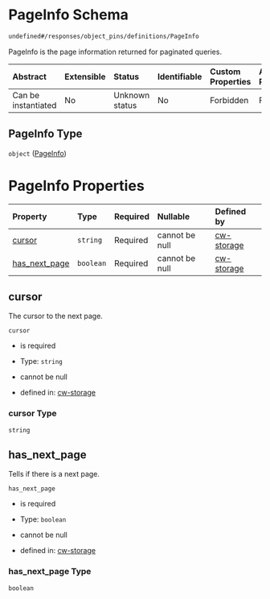 # PageInfo Schema

```txt
undefined#/responses/object_pins/definitions/PageInfo
```

PageInfo is the page information returned for paginated queries.

| Abstract            | Extensible | Status         | Identifiable | Custom Properties | Additional Properties | Access Restrictions | Defined In                                                         |
| :------------------ | :--------- | :------------- | :----------- | :---------------- | :-------------------- | :------------------ | :----------------------------------------------------------------- |
| Can be instantiated | No         | Unknown status | No           | Forbidden         | Forbidden             | none                | [cw-storage.json\*](schema/cw-storage.json "open original schema") |

## PageInfo Type

`object` ([PageInfo](cw-storage-responses-objectpinsresponse-definitions-pageinfo.md))

# PageInfo Properties

| Property                          | Type      | Required | Nullable       | Defined by                                                                                                                                                                              |
| :-------------------------------- | :-------- | :------- | :------------- | :-------------------------------------------------------------------------------------------------------------------------------------------------------------------------------------- |
| [cursor](#cursor)                 | `string`  | Required | cannot be null | [cw-storage](cw-storage-responses-objectpinsresponse-definitions-pageinfo-properties-cursor.md "undefined#/responses/object_pins/definitions/PageInfo/properties/cursor")               |
| [has\_next\_page](#has_next_page) | `boolean` | Required | cannot be null | [cw-storage](cw-storage-responses-objectpinsresponse-definitions-pageinfo-properties-has_next_page.md "undefined#/responses/object_pins/definitions/PageInfo/properties/has_next_page") |

## cursor

The cursor to the next page.

`cursor`

* is required

* Type: `string`

* cannot be null

* defined in: [cw-storage](cw-storage-responses-objectpinsresponse-definitions-pageinfo-properties-cursor.md "undefined#/responses/object_pins/definitions/PageInfo/properties/cursor")

### cursor Type

`string`

## has\_next\_page

Tells if there is a next page.

`has_next_page`

* is required

* Type: `boolean`

* cannot be null

* defined in: [cw-storage](cw-storage-responses-objectpinsresponse-definitions-pageinfo-properties-has_next_page.md "undefined#/responses/object_pins/definitions/PageInfo/properties/has_next_page")

### has\_next\_page Type

`boolean`
